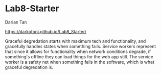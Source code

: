 # Lab8-Starter
Darian Tan

https://darkotoni.github.io/Lab8_Starter/


Graceful degredation starts with maximum tech and functionality, and gracefully handles states when something fails. Service workers represent that since it allows for functionality when network conditions degrade, if something's offline they can load things for the web app still. The service worker is a safety net when something fails in the software, which is what graceful degredation is.